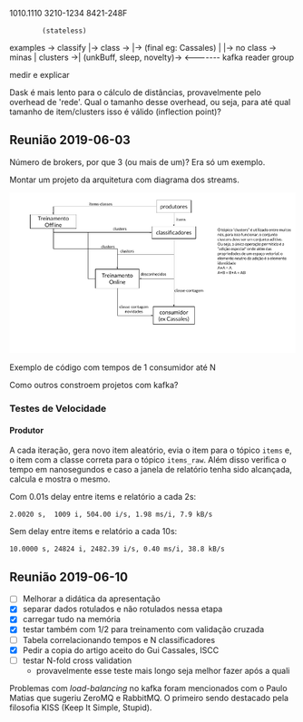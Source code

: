 1010.1110
3210-1234
8421-248F

            (stateless)
examples -> classify    |-> class ->          |-> (final eg: Cassales)
           |            |-> no class -> minas |
clusters ->|                            (unkBuff, sleep, novelty)->
                                                            <-------
kafka reader group

medir e explicar

Dask é mais lento para o cálculo de distâncias, provavelmente pelo overhead de 'rede'.
Qual o tamanho desse overhead, ou seja, para até qual tamanho de item/clusters isso é válido (inflection point)?

## Reunião 2019-06-03

Número de brokers, por que 3 (ou mais de um)?
Era só um exemplo.

Montar um projeto da arquitetura com diagrama dos streams.

![arquitetura.png](./minas-dist-arquitetura.png)

Exemplo de código com tempos de 1 consumidor até N

Como outros constroem projetos com kafka?

### Testes de Velocidade

#### Produtor

A cada iteração, gera novo item aleatório, evia o item para o tópico `items` e,
o item com a classe correta para o tópico `items_raw`. Além disso verifica o tempo
em nanosegundos e caso a janela de relatório tenha sido alcançada, calcula e mostra o mesmo.

Com 0.01s delay entre items e relatório a cada 2s:

    2.0020 s,  1009 i, 504.00 i/s, 1.98 ms/i, 7.9 kB/s

Sem delay entre items e relatório a cada 10s:

    10.0000 s, 24824 i, 2482.39 i/s, 0.40 ms/i, 38.8 kB/s

## Reunião 2019-06-10

- [ ] Melhorar a didática da apresentação
- [x] separar dados rotulados e não rotulados nessa etapa
- [x] carregar tudo na memória
- [x] testar também com 1/2 para treinamento com validação cruzada
- [ ] Tabela correlacionando tempos e N classificadores
- [x] Pedir a copia do artigo aceito do Gui Cassales, ISCC
- [ ] testar N-fold cross validation
  - provavelmente esse teste mais longo seja melhor fazer após a quali

Problemas com *load-balancing* no kafka foram mencionados com o Paulo Matias que sugeriu ZeroMQ e RabbitMQ.
O primeiro sendo destacado pela filosofia KISS (Keep It Simple, Stupid).
